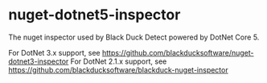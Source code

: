 # nuget-dotnet5-inspector
The nuget inspector used by Black Duck Detect powered by DotNet Core 5. 

For DotNet 3.x support, see https://github.com/blackducksoftware/nuget-dotnet3-inspector
For DotNet 2.1.x support, see https://github.com/blackducksoftware/blackduck-nuget-inspector

